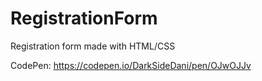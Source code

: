 # RegistrationForm
Registration form made with HTML/CSS

CodePen: https://codepen.io/DarkSideDani/pen/OJwOJJv
